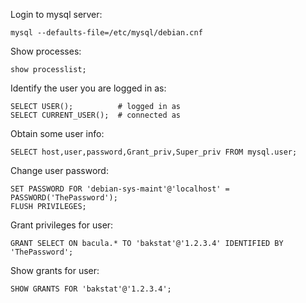Login to mysql server:

    mysql --defaults-file=/etc/mysql/debian.cnf
    
Show processes:

    show processlist;

Identify the user you are logged in as:

    SELECT USER();          # logged in as
    SELECT CURRENT_USER();  # connected as

Obtain some user info:

    SELECT host,user,password,Grant_priv,Super_priv FROM mysql.user;

Change user password:

    SET PASSWORD FOR 'debian-sys-maint'@'localhost' = PASSWORD('ThePassword');
    FLUSH PRIVILEGES;

Grant privileges for user:

    GRANT SELECT ON bacula.* TO 'bakstat'@'1.2.3.4' IDENTIFIED BY 'ThePassword';
    
Show grants for user:

    SHOW GRANTS FOR 'bakstat'@'1.2.3.4';
    
